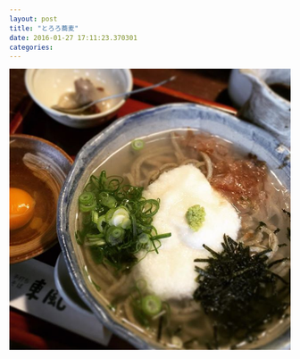 ```yaml
---
layout: post
title: "とろろ蕎麦"
date: 2016-01-27 17:11:23.370301
categories: 
---
```


![東風](/assets/images/201601/11358085_969991206413085_514030275_n.jpg)


